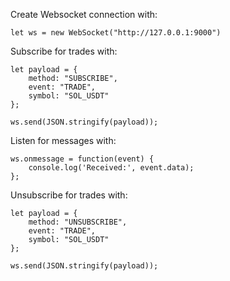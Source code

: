 Create Websocket connection with: 
```
let ws = new WebSocket("http://127.0.0.1:9000")
```

Subscribe for trades with: 
```
let payload = {
    method: "SUBSCRIBE",
    event: "TRADE",
    symbol: "SOL_USDT"
};

ws.send(JSON.stringify(payload));
```

Listen for messages with:
```
ws.onmessage = function(event) {
    console.log('Received:', event.data);
};
```

Unsubscribe for trades with:
```
let payload = {
    method: "UNSUBSCRIBE",
    event: "TRADE",
    symbol: "SOL_USDT"
};

ws.send(JSON.stringify(payload));
```